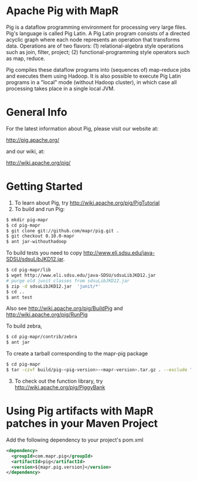 Apache Pig with MapR
===========
Pig is a dataflow programming environment for processing very large files. Pig's
language is called Pig Latin. A Pig Latin program consists of a directed
acyclic graph where each node represents an operation that transforms data.
Operations are of two flavors: (1) relational-algebra style operations such as
join, filter, project; (2) functional-programming style operators such as map,
reduce.

Pig compiles these dataflow programs into (sequences of) map-reduce jobs and
executes them using Hadoop. It is also possible to execute Pig Latin programs
in a "local" mode (without Hadoop cluster), in which case all processing takes
place in a single local JVM.

General Info
===============

For the latest information about Pig, please visit our website at:

   http://pig.apache.org/

and our wiki, at:

   http://wiki.apache.org/pig/

Getting Started
===============
1. To learn about Pig, try http://wiki.apache.org/pig/PigTutorial
2. To build and run Pig:

```bash
$ mkdir pig-mapr
$ cd pig-mapr
$ git clone git://github.com/mapr/pig.git .
$ git checkout 0.10.0-mapr
$ ant jar-withouthadoop
```
To build tests you need to copy
 http://www.eli.sdsu.edu/java-SDSU/sdsuLibJKD12.jar.

```bash
$ cd pig-mapr/lib
$ wget http://www.eli.sdsu.edu/java-SDSU/sdsuLibJKD12.jar
# purge old junit classes from sdsuLibJKD12.jar
$ zip -d sdsuLibJKD12.jar  'junit/*'
$ cd ..
$ ant test
```

Also see http://wiki.apache.org/pig/BuildPig and
http://wiki.apache.org/pig/RunPig

To build zebra,

```bash
$ cd pig-mapr/contrib/zebra
$ ant jar
```

To create a tarball corresponding to the mapr-pig package

```bash
$ cd pig-mapr
$ tar -czvf build/pig-<pig-version>-<mapr-version>.tar.gz . --exclude "build" --exclude ".git" --exclude "src-gen"
```


3. To check out the function library, try http://wiki.apache.org/pig/PiggyBank

Using Pig artifacts with MapR patches in your Maven Project
=============================================================
Add the following dependency to your project's pom.xml

```xml
<dependency>
  <groupId>com.mapr.pig</groupId>
  <artifactId>pig</artifactId>
  <version>${mapr.pig.version}</version>
</dependency>
```


